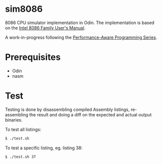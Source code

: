 # sim8086
8086 CPU simulator implementation in Odin. The implementation is based on the [Intel 8086 Family User's Manual](https://edge.edx.org/c4x/BITSPilani/EEE231/asset/8086_family_Users_Manual_1_.pdf).

A work-in-progress following the [Performance-Aware Programming Series](https://www.computerenhance.com/p/welcome-to-the-performance-aware).

# Prerequisites

- Odin
- nasm

# Test

Testing is done by disassembling compiled Assembly listings, re-assembling the result and doing a diff on
the expected and actual output binaries.

To test all listings:

```sh
$ ./test.sh
```

To test a specific listing, eg. listing 38:

```sh
$ ./test.sh 37
```
